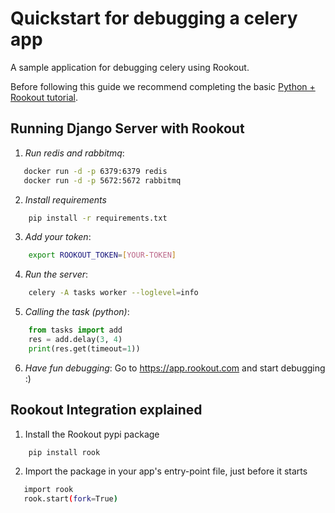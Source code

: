 # Quickstart for debugging a celery app 

A sample application for debugging celery using Rookout.

Before following this guide we recommend completing the basic [Python + Rookout tutorial](https://github.com/Rookout/tutorial-python).

## Running Django Server with Rookout
1. *Run redis and rabbitmq*:
 ```bash
    docker run -d -p 6379:6379 redis
    docker run -d -p 5672:5672 rabbitmq
```

2. *Install requirements*
```bash
    pip install -r requirements.txt
```

3. *Add your token*:
```bash
    export ROOKOUT_TOKEN=[YOUR-TOKEN]
```

4. *Run the server*:
```bash
    celery -A tasks worker --loglevel=info
```

5. *Calling the task (python)*:
```py
    from tasks import add
    res = add.delay(3, 4)
    print(res.get(timeout=1))
```

6. *Have fun debugging*:
Go to https://app.rookout.com and start debugging :)

## Rookout Integration explained

1. Install the Rookout pypi package
```bash
    pip install rook
```

2. Import the package in your app's entry-point file, just before it starts
```bash
   import rook
   rook.start(fork=True)
```

[Python + Rookout]: https://docs.rookout.com/docs/python-setup/

